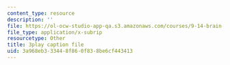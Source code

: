 ```yaml
---
content_type: resource
description: ''
file: https://ol-ocw-studio-app-qa.s3.amazonaws.com/courses/9-14-brain-structure-and-its-origins-spring-2014/3a968eb333448f860f838be6cf443413_555121.srt
file_type: application/x-subrip
resourcetype: Other
title: 3play caption file
uid: 3a968eb3-3344-8f86-0f83-8be6cf443413
---
```

